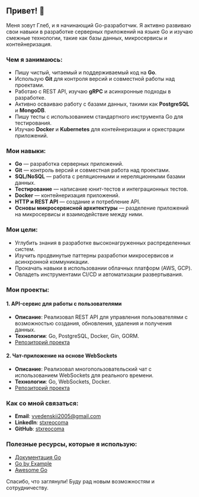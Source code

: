 ## Привет! 👋

Меня зовут Глеб, и я начинающий Go-разработчик. Я активно развиваю свои навыки в разработке серверных приложений на языке Go и изучаю смежные технологии, такие как базы данных, микросервисы и контейнеризация.

### Чем я занимаюсь:

- Пишу чистый, читаемый и поддерживаемый код на **Go**.
- Использую **Git** для контроля версий и совместной работы над проектами.
- Работаю с REST API, изучаю **gRPC** и асинхронные подходы в разработке.
- Активно осваиваю работу с базами данных, такими как **PostgreSQL** и **MongoDB**.
- Пишу тесты с использованием стандартного инструмента Go для тестирования.
- Изучаю **Docker** и **Kubernetes** для контейнеризации и оркестрации приложений.

### Мои навыки:

- **Go** — разработка серверных приложений.
- **Git** — контроль версий и совместная работа над проектами.
- **SQL/NoSQL** — работа с реляционными и нереляционными базами данных.
- **Тестирование** — написание юнит-тестов и интеграционных тестов.
- **Docker** — контейнеризация приложений.
- **HTTP и REST API** — создание и потребление API.
- **Основы микросервисной архитектуры** — разделение приложений на микросервисы и взаимодействие между ними.

### Мои цели:

- Углубить знания в разработке высоконагруженных распределенных систем.
- Изучить продвинутые паттерны разработки микросервисов и асинхронной коммуникации.
- Прокачать навыки в использовании облачных платформ (AWS, GCP).
- Овладеть инструментами CI/CD и автоматизации развертывания.

### Мои проекты:

#### 1. **API-сервис для работы с пользователями**
   - **Описание**: Реализовал REST API для управления пользователями с возможностью создания, обновления, удаления и получения данных.
   - **Технологии**: Go, PostgreSQL, Docker, Gin, GORM.
   - [Репозиторий проекта](https://github.com/your-username/user-api)

#### 2. **Чат-приложение на основе WebSockets**
   - **Описание**: Реализовал многопользовательский чат с использованием WebSockets для реального времени.
   - **Технологии**: Go, WebSockets, Docker.
   - [Репозиторий проекта](https://github.com/your-username/chat-app)

### Как со мной связаться:

- **Email**: [vvedenskii2005@gmail.com](mailto:vvedenskii2005@gmail.com)
- **LinkedIn**: [stxreocoma](https://www.linkedin.com)
- **GitHub**: [stxreocoma](https://github.com/stxreocoma)

### Полезные ресурсы, которые я использую:

- [Документация Go](https://golang.org/doc/)
- [Go by Example](https://gobyexample.com/)
- [Awesome Go](https://awesome-go.com/)

Спасибо, что заглянули! Буду рад новым возможностям и сотрудничеству.
